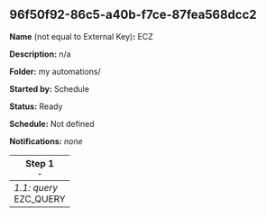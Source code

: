 ## 96f50f92-86c5-a40b-f7ce-87fea568dcc2

**Name** (not equal to External Key)**:** ECZ

**Description:** n/a

**Folder:** my automations/

**Started by:** Schedule

**Status:** Ready

**Schedule:** Not defined

**Notifications:** _none_


| Step 1<br>_<small>-</small>_ |
| --- |
| _1.1: query_<br>EZC_QUERY |
